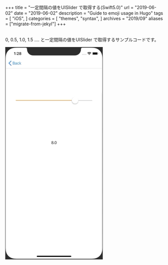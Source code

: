 +++
title = "一定間隔の値をUISlider で取得する(Swift5.0)"
url = "2019-06-02"
date = "2019-06-02"
description = "Guide to emoji usage in Hugo"
tags = [
    "iOS",
]
categories = [
    "themes",
    "syntax",
]
archives = "2019/09"
aliases = ["migrate-from-jekyl"]
+++

<br>
0, 0.5, 1.0, 1.5 …. と一定間隔の値をUISlider で取得するサンプルコードです。

![alt](1.gif)

<script src="https://gist.github.com/O-Junpei/0a5bd7d9735617105e941e86a83ef9bd.js"></script>
